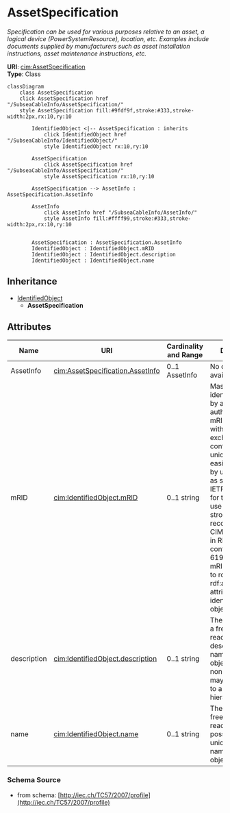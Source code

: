 # AssetSpecification

_Specification can be used for various purposes relative to an asset, a logical device (PowerSystemResource), location, etc. Examples include documents supplied by manufacturers such as asset installation instructions, asset maintenance instructions, etc._

**URI**: [cim:AssetSpecification](http://iec.ch/TC57/CIM-generic#AssetSpecification)<br />
**Type**: Class

```mermaid
classDiagram
    class AssetSpecification
    click AssetSpecification href "/SubseaCableInfo/AssetSpecification/"
    style AssetSpecification fill:#9fdf9f,stroke:#333,stroke-width:2px,rx:10,ry:10

        IdentifiedObject <|-- AssetSpecification : inherits
            click IdentifiedObject href "/SubseaCableInfo/IdentifiedObject/"
            style IdentifiedObject rx:10,ry:10

        AssetSpecification
            click AssetSpecification href "/SubseaCableInfo/AssetSpecification/"
            style AssetSpecification rx:10,ry:10

        AssetSpecification --> AssetInfo : AssetSpecification.AssetInfo

        AssetInfo
            click AssetInfo href "/SubseaCableInfo/AssetInfo/"
            style AssetInfo fill:#ffff99,stroke:#333,stroke-width:2px,rx:10,ry:10


        AssetSpecification : AssetSpecification.AssetInfo
        IdentifiedObject : IdentifiedObject.mRID
        IdentifiedObject : IdentifiedObject.description
        IdentifiedObject : IdentifiedObject.name
```

## Inheritance
* [IdentifiedObject](IdentifiedObject.md)
    * **AssetSpecification**

## Attributes
| Name | URI | Cardinality and Range | Description | Inheritance |
| ---  | --- | --- | --- | --- |
| AssetInfo | [cim:AssetSpecification.AssetInfo](http://iec.ch/TC57/CIM-generic#AssetSpecification.AssetInfo) | 0..1 AssetInfo | No description available | direct |
| mRID | [cim:IdentifiedObject.mRID](http://iec.ch/TC57/CIM-generic#IdentifiedObject.mRID) | 0..1 string | Master resource identifier issued by a model authority. The mRID is unique within an exchange context. Global uniqueness is easily achieved by using a UUID, as specified in IETF RFC 4122, for the mRID. The use of UUID is strongly recommended.For CIMXML data files in RDF syntax conforming to IEC 61970-552, the mRID is mapped to rdf:ID or rdf:about attributes that identify CIM object elements. | IdentifiedObject |
| description | [cim:IdentifiedObject.description](http://iec.ch/TC57/CIM-generic#IdentifiedObject.description) | 0..1 string | The description is a free human readable text describing or naming the object. It may be non unique and may not correlate to a naming hierarchy. | IdentifiedObject |
| name | [cim:IdentifiedObject.name](http://iec.ch/TC57/CIM-generic#IdentifiedObject.name) | 0..1 string | The name is any free human readable and possibly non unique text naming the object. | IdentifiedObject |

### Schema Source
* from schema: [http://iec.ch/TC57/2007/profile](http://iec.ch/TC57/2007/profile)
